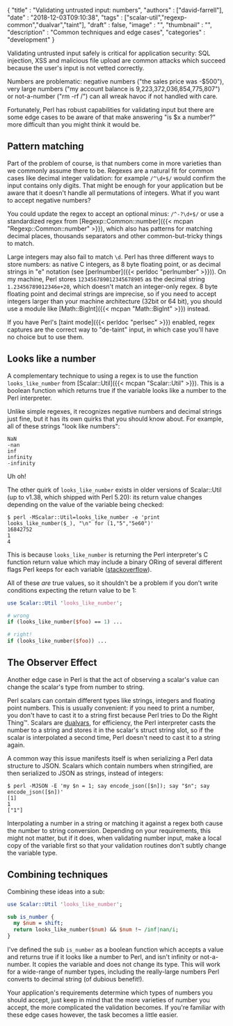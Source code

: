 
  {
    "title"       : "Validating untrusted input: numbers",
    "authors"     : ["david-farrell"],
    "date"        : "2018-12-03T09:10:38",
    "tags"        : ["scalar-util","regexp-common","dualvar","taint"],
    "draft"       : false,
    "image"       : "",
    "thumbnail"   : "",
    "description" : "Common techniques and edge cases",
    "categories"  : "development"
  }

Validating untrusted input safely is critical for application security: SQL injection, XSS and malicious file upload are common attacks which succeed because the user's input is not vetted correctly.

Numbers are problematic: negative numbers ("the sales price was -$500"), very large numbers ("my account balance is 9,223,372,036,854,775,807") or not-a-number ("rm -rf /") can all wreak havoc if not handled with care.

Fortunately, Perl has robust capabilities for validating input but there are some edge cases to be aware of that make answering "is $x a number?" more difficult than you might think it would be.

Pattern matching
----------------
Part of the problem of course, is that numbers come in more varieties than we commonly assume there to be. Regexes are a natural fit for common cases like decimal integer validation: for example `/^\d+$/` would confirm the input contains only digits. That might be enough for your application but be aware that it doesn't handle all permutations of integers. What if you want to accept negative numbers?

You could update the regex to accept an optional minus:  `/^-?\d+$/` or use a standardized regex from [Regexp::Common::number]({{< mcpan "Regexp::Common::number" >}}), which also has patterns for matching decimal places, thousands separators and other common-but-tricky things to match.

Large integers may also fail to match `\d`. Perl has three different ways to store numbers: as native C integers, as 8 byte floating point, or as decimal strings in "e" notation (see [perlnumber]({{< perldoc "perlnumber" >}})). On my machine, Perl stores `123456789012345678905` as the decimal string `1.23456789012346e+20`, which doesn't match an integer-only regex. 8 byte floating point and decimal strings are imprecise, so if you need to accept integers larger than your machine architecture (32bit or 64 bit), you should use a module like [Math::BigInt]({{< mcpan "Math::BigInt" >}}) instead.

If you have Perl's [taint mode]({{< perldoc "perlsec" >}}) enabled, regex captures are the correct way to "de-taint" input, in which case you'll have no choice but to use them.

Looks like a number
-------------------
A complementary technique to using a regex is to use the function `looks_like_number` from [Scalar::Util]({{< mcpan "Scalar::Util" >}}). This is a boolean function which returns true if the variable looks like a number to the Perl interpreter.

Unlike simple regexes, it recognizes negative numbers and decimal strings just fine, but it has its own quirks that you should know about. For example, all of these strings "look like numbers":

    NaN
    -nan
    inf
    infinity
    -infinity

Uh oh!

The other quirk of `looks_like_number` exists in older versions of Scalar::Util (up to v1.38, which shipped with Perl 5.20): its return value changes depending on the value of the variable being checked:

    $ perl -MScalar::Util=looks_like_number -e 'print looks_like_number($_), "\n" for (1,"5","5e60")'
    16842752
    1
    4

This is because `looks_like_number` is returning the Perl interpreter's C function return value which may include a binary ORing of several different flags Perl keeps for each variable ([stackoverflow](https://stackoverflow.com/questions/19201234/behavior-of-scalarutillooks-like-number-in-perl/19202153#19202153)).

All of these *are* true values, so it shouldn't be a problem if you don't write conditions expecting the return value to be 1:

```perl
use Scalar::Util 'looks_like_number';

# wrong
if (looks_like_number($foo) == 1) ...

# right!
if (looks_like_number($foo)) ...
```

The Observer Effect
-------------------
Another edge case in Perl is that the act of observing a scalar's value can change the scalar's type from number to string.

Perl scalars can contain different types like strings, integers and floating point numbers. This is usually convenient: if you need to print a number, you don't have to cast it to a string first because Perl tries to Do the Right Thing™. Scalars are [dualvars](https://www.effectiveperlprogramming.com/2011/12/create-your-own-dualvars/), for efficiency, the Perl interpreter casts the number to a string and stores it in the scalar's struct string slot, so if the scalar is interpolated a second time, Perl doesn't need to cast it to a string again.

A common way this issue manifests itself is when serializing a Perl data structure to JSON. Scalars which contain numbers when stringified, are then serialized to JSON as strings, instead of integers:

    $ perl -MJSON -E 'my $n = 1; say encode_json([$n]); say "$n"; say encode_json([$n])'
    [1]
    1
    ["1"]

Interpolating a number in a string or matching it against a regex both cause the number to string conversion. Depending on your requirements, this might not matter, but if it does, when validating number input, make a local copy of the variable first so that your validation routines don't subtly change the variable type.

Combining techniques
--------------------
Combining these ideas into a sub:

```perl
use Scalar::Util 'looks_like_number';

sub is_number {
  my $num = shift;
  return looks_like_number($num) && $num !~ /inf|nan/i;
}
```

I've defined the sub `is_number` as a boolean function which accepts a value and returns true if it looks like a number to Perl, and isn't infinity or not-a-number. It copies the variable and does not change its type. This will work for a wide-range of number types, including the really-large numbers Perl converts to decimal string (of dubious benefit!).

Your application's requirements determine which types of numbers you should accept, just keep in mind that the more varieties of number you accept, the more complicated the validation becomes. If you're familiar with these edge cases however, the task becomes a little easier.
